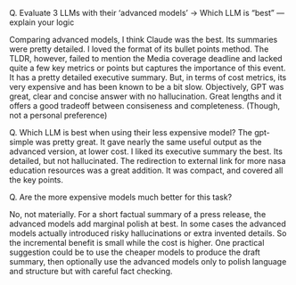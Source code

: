 Q. Evaluate 3 LLMs with their ‘advanced models’ 
→ Which LLM is “best” — explain your logic

Comparing advanced models, I think Claude was the best. Its summaries were pretty detailed. I loved the format of its bullet points method. The TLDR, however, failed to mention the Media coverage deadline and lacked quite a few key metrics or points but captures the importance of this event. It has a pretty detailed executive summary. But, in terms of cost metrics, its very expensive and has been known to be a bit slow.
Objectively, GPT was great, clear and concise answer with no hallucination. Great lengths and it offers a good tradeoff between
consiseness and completeness. (Though, not a personal preference) 



Q. Which LLM is best when using their less expensive model?
The gpt-simple was pretty great. It gave nearly the same useful output as the advanced version, at lower cost. I liked its executive summary the best. Its detailed, but not hallucinated. The redirection to external link for more nasa education resources was a great addition. It was compact, and covered all the key points.


Q. Are the more expensive models much better for this task?

No, not materially. For a short factual summary of a press release, the advanced models add marginal polish at best. In some cases the advanced models actually introduced risky hallucinations or extra invented details. So the incremental benefit is small while the cost is higher.
One practical suggestion could be to use the cheaper models to produce the draft summary, then optionally use the advanced models only to polish language and structure but with careful fact checking.